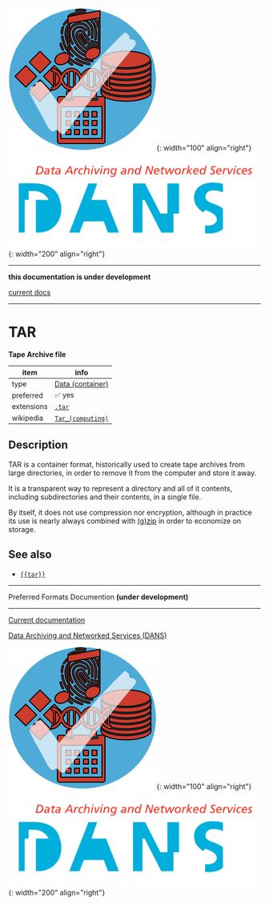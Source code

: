 ![img](../images/formats.png){: width="100" align="right"}
![img](../images/DANS.png){: width="200" align="right"}

---

**this documentation is under development**

[current docs]({{preferredFormats}})

---



# TAR

**Tape Archive file**

item | info
--- | ---
type | [Data (container)](../dataTypes/dataContainer.md)
preferred | ✅ yes
extensions | [`.tar`](../extensions/tar.md)
wikipedia | [`Tar_(computing)`]({{wikipedia}}/Tar_(computing))

## Description

TAR is a container format,
historically used to create tape archives from large directories,
in order to remove it from the computer and store it away.

It is a transparent way to represent a directory and all of it contents,
including subdirectories and their contents, in a single file.

By itself, it does not use compression nor encryption, although in practice its
use is nearly always combined with 
[(g)zip]({{gzip}})
in order to economize on storage.


## See also
*   [`{{tar}}`]({{tar}})




---

Preferred Formats Documention **(under development)**

---

[Current documentation]({{preferredFormats}})

[Data Archiving and Networked Services (DANS)]({{dans}})

![img](../images/formats.png){: width="100" align="right"}
![img](../images/DANS.png){: width="200" align="right"}
